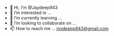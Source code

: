 - 👋 Hi, I’m @Jaydeep943
- 👀 I’m interested in ...
- 🌱 I’m currently learning ...
- 💞️ I’m looking to collaborate on ...
- 📫 How to reach me ... joydeepp943@gmail.com

<!---
Jaydeep943/Jaydeep943 is a ✨ special ✨ repository because its `README.md` (this file) appears on your GitHub profile.
You can click the Preview link to take a look at your changes.
--->
